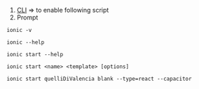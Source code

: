 1. [CLI](https://ionicframework.com/docs/intro/cli) => to enable following script
2.  Prompt
```
ionic -v
```
```
ionic --help
```
```
ionic start --help
```
```
ionic start <name> <template> [options]
```
```
ionic start quelliDiValencia blank --type=react --capacitor
```